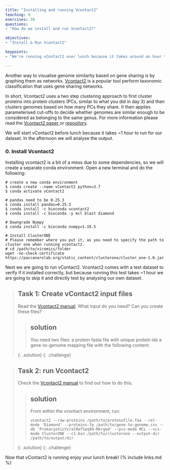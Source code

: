 ```yaml
---
title: "Installing and running Vcontact2"
teaching: 0
exercises: 30
questions:
- "How do we install and run Vcontact2?"

objectives:
- "Install & Run Vcontact2"

keypoints:
- "We're running vContact2 over lunch because it takes around an hour to finish"

---
```

Another way to visualise genome similarity based on gene sharing is by graphing
them as networks. [Vcontact2](https://www.nature.com/articles/s41587-019-0100-8)
is a popular tool perform taxonomic classification that uses gene sharing
networks.

In short, Vcontact2 uses a two step clustering approach to first cluster proteins
into protein clusters (PCs, similar to what you did in day 3) and then
clusters genomes based on how many PCs they share. It then applies parameterised
cut-offs to decide whether genomes are similar enough to be considered as belonging to the same genus.
For more information please read the [Vcontact2 paper ](https://www.nature.com/articles/s41587-019-0100-8)
or [repository](https://bitbucket.org/MAVERICLab/vcontact2/).

We will start vContact2 before lunch because it takes ~1 hour to run for our dataset. In the afternoon we will analyse the output.


### 0. Install Vcontact2
Installing vcontact2 is a bit of a mess due to some dependencies, so we will create
a separate conda environment. Open a new terminal and do the following:

```
# create a new conda environment
$ conda create --name vContact2 python=3.7
$ conda activate vContact2

# pandas need to be 0.25.3
$ conda install pandas=0.25.3
$ conda install -c bioconda vcontact2
$ conda install -c bioconda -y mcl blast diamond

# Downgrade Numpy
$ conda install -c bioconda numpy=1.19.5

# Install ClusterONE
# Please remember where you put it, as you need to specify the path to cluster one when running vcontact2.
# cd /path/to/viromics/folder
wget -no-check-certificate https://paccanarolab.org/static_content/clusterone/cluster_one-1.0.jar
```

Next we are going to run vContact2. Vcontact2 comes with a test dataset to verify if
it installed correctly, but because running this test takes ~1 hour we are going to
skip it and directly test by analysing our own dataset.

> ## Task 1: Create vContact2 input files
> Read the [Vcontact2 manual](https://bitbucket.org/MAVERICLab/vcontact2/wiki/Home). What input do you need?
Can you create these files?
> > ## solution
> > You need two files:
> > a protein fasta file with unique protein ids
> > a gene-to-genome mapping file with the following content:
> >
> {: .solution}
{: .challenge}


> ## Task 2: run Vcontact2
> Check the [Vcontact2 manual](https://bitbucket.org/MAVERICLab/vcontact2/wiki/Home) to find out how to do this.
> > ## solution
> > From within the vcontact environment, run:
> > ```
> > vcontact2 --raw-proteins /path/to/proteinfile.faa --rel-mode 'Diamond' --proteins-fp /path/to/gene-to-genome.csv --db 'ProkaryoticViralRefSeq94-Merged' --pcs-mode MCL --vcs-mode ClusterONE --c1-bin /path/to/clusterone --output-dir /path/to/output/dir
> >```
> {: .solution}
{: .challenge}

Now that vContact2 is running enjoy your lunch break!
{% include links.md %}
